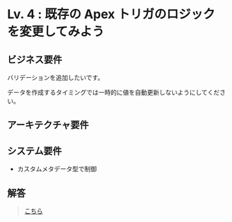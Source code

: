 # Lv. 4 : 既存の Apex トリガのロジックを変更してみよう

## ビジネス要件

バリデーションを追加したいです。

データを作成するタイミングでは一時的に値を自動更新しないようにしてください。

## アーキテクチャ要件

## システム要件

- カスタムメタデータ型で制御

## 解答

> [こちら](level-04-answer.md)
